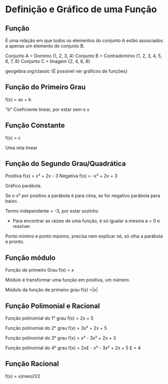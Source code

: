 # Definição e Gráfico de uma Função

## Função
É uma relação em que todos os elementos do conjunto A estão associados a apenas um elemento do conjunto B.

Conjunto A = Domínio
{1, 2, 3, 4}
Conjunto B = Contradomínio
{1, 2, 3, 4, 5, 6, 7, 8}
Conjunto C = Imagem
{2, 4, 6, 8}

geogebra.org/classic
{É possível ver gráficos de funções}

## Função do Primeiro Grau
f(x) = ax + b

"b" Coeficiente linear, por estar sem o x

## Função Constante
f(x) = c

Uma reta linear

## Função do Segundo Grau/Quadrática
Positiva
f(x) = x² + 2x - 3
Negativa
f(x) = -x² + 2x + 3

Gráfico parábola.

Se o x² por positivo a parábola é para cima, se for negativo parábola para baixo.

Termo independente = -3, por estar sozinho

- Para encontrar as raizes de uma função, é só igualar a mesma a = 0 e resolver.

Ponto mínimo e ponto máximo, precisa nem explicar né, só olha a parábola e pronto.

## Função módulo
Função de primeiro Grau
f(x) = x

Módulo é transformar uma função em positiva, um número.

Módulo da função de primeiro grau
f(x) =|x|

## Função Polimonial e Racional
Função polinomial do 1° grau
f(x) = 2x + 5

Função polinomial do 2° grau
f(x) = 3x² + 2x + 5

Função polinomial do 3° grau
f(x) = x³ - 3x² + 2x + 3

Função polinomial do 4° grau
f(x) = 2x£ - x³ - 3x² + 2x + 5
£ = 4

## Função Racional
f(x) = x(meio)1/2

